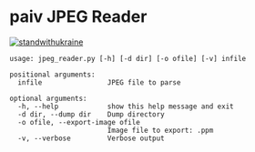 
paiv JPEG Reader
==

[![standwithukraine](https://user-images.githubusercontent.com/196601/174491396-41ace22e-bd2e-4b45-bb91-037067fba664.svg)](https://ukrainewar.carrd.co/)

```
usage: jpeg_reader.py [-h] [-d dir] [-o ofile] [-v] infile

positional arguments:
  infile                JPEG file to parse

optional arguments:
  -h, --help            show this help message and exit
  -d dir, --dump dir    Dump directory
  -o ofile, --export-image ofile
                        Image file to export: .ppm
  -v, --verbose         Verbose output
```
